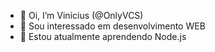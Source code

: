 - 👋 Oi, I’m Vinicius (@OnlyVCS)
- 👀 Sou interessado em desenvolvimento WEB
- 🌱 Estou atualmente aprendendo Node.js

<!---
OnlyVCS/OnlyVCS is a ✨ special ✨ repository because its `README.md` (this file) appears on your GitHub profile.
You can click the Preview link to take a look at your changes.
--->
